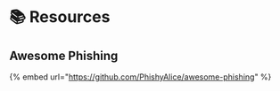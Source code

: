 # 📚 Resources

## Awesome Phishing

{% embed url="https://github.com/PhishyAlice/awesome-phishing" %}
